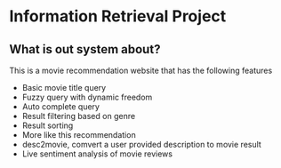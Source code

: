 # Information Retrieval Project
## What is out system about?
This is a movie recommendation website that has the following features
- Basic movie title query
- Fuzzy query with dynamic freedom
- Auto complete query
- Result filtering based on genre
- Result sorting
- More like this recommendation
- desc2movie, comvert a user provided description to movie result
- Live sentiment analysis of movie reviews

